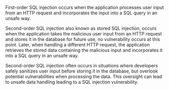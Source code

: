 First-order SQL injection occurs when the application processes user input from an HTTP request and incorporates the input into a SQL query in an unsafe way.

Second-order SQL injection also known as stored SQL injection, occurs when the application takes the malicious user input from an HTTP request and stores it in the database for future use, no vulnerability occurs at this point. Later, when handling a different HTTP request, the application retrieves the stored data containing the malicious input and incorporates it into a SQL query in an unsafe way.

Second-order SQL injection often occurs in situations where developers safely sanitizes user input before storing it in the database, but overlook potential vulnerabilities when processing the data. This oversight can lead to unsafe data handling leading to a SQL injection vulnerability.